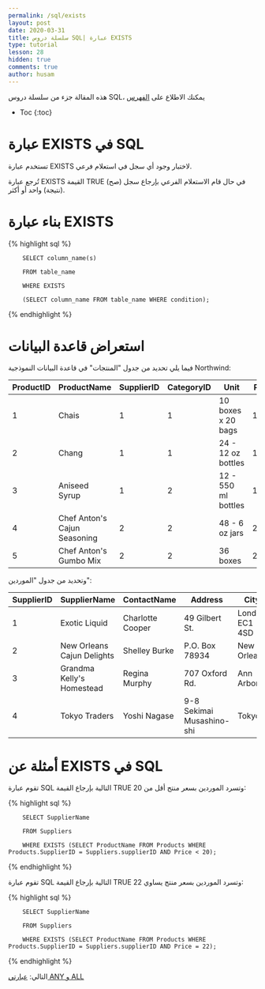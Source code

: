 ```yaml
---
permalink: /sql/exists
layout: post
date: 2020-03-31
title: سلسلة دروس SQL| عبارة EXISTS
type: tutorial
lesson: 28
hidden: true
comments: true
author: husam
---
```


هذه المقالة جزء من سلسلة دروس SQL، يمكنك الاطلاع على [الفهرس](intro)

* Toc
{:toc}

# عبارة EXISTS في SQL

تستخدم عبارة EXISTS لاختبار وجود أي سجل في استعلام فرعي.

تُرجع عبارة EXISTS القيمة TRUE (صح) في حال قام الاستعلام الفرعي بإرجاع سجل (نتيجة) واحد أو أكثر.

# بناء عبارة EXISTS

{% highlight sql %}

		SELECT column_name(s)

		FROM table_name

		WHERE EXISTS

		(SELECT column_name FROM table_name WHERE condition); 

{% endhighlight %}

# استعراض قاعدة البيانات

فيما يلي تحديد من جدول "المنتجات" في  قاعدة البيانات النموذجية Northwind:

| ProductID |	ProductName |	SupplierID |	CategoryID |	Unit |	Price |
| --------- | ------------- | -------------- | ---------- | ---------- | ------- |
| 1 	| Chais |	1 |	1 	| 10 boxes x 20 bags |	18 |
| 2 |	Chang |	1 |	1 |	24 - 12 oz bottles |	19 |
| 3 |	Aniseed Syrup |	1 |	2  |	12 - 550 ml bottles  |	10 |
| 4 |	Chef Anton's Cajun Seasoning |	2  |	2  |	48 - 6 oz jars |	22 |
| 5 |	Chef Anton's Gumbo Mix |	2  |	2  |	36 boxes  |	21.35 |

وتحديد من جدول "الموردين":

| SupplierID |	SupplierName |	ContactName |	Address |	City  | PostalCode  |	Country |
| ---------- | ----------- | ------------- | --------- | --------- | --------- | ------------- |
| 1 |	Exotic Liquid |	Charlotte Cooper  |	49 Gilbert St. |	London 	EC1 4SD  |	UK |
| 2 |	New Orleans Cajun Delights |	Shelley Burke |	P.O. Box 78934 |	New Orleans |	70117 |	USA |
| 3 |	Grandma Kelly's Homestead  |	Regina Murphy |	707 Oxford Rd. |	Ann Arbor  |	48104 |	USA |
| 4 |	Tokyo Traders |	Yoshi Nagase |	9-8 Sekimai Musashino-shi |	Tokyo |	100 |	Japan |

# أمثلة عن EXISTS في SQL

تقوم عبارة SQL التالية بإرجاع القيمة TRUE  وتسرد الموردين بسعر منتج أقل من 20:


{% highlight sql %}

		SELECT SupplierName

		FROM Suppliers

		WHERE EXISTS (SELECT ProductName FROM Products WHERE Products.SupplierID = Suppliers.supplierID AND Price < 20); 

{% endhighlight %}

تقوم عبارة SQL التالية بإرجاع القيمة TRUE وتسرد الموردين بسعر منتج يساوي 22:

{% highlight sql %}

		SELECT SupplierName

		FROM Suppliers

		WHERE EXISTS (SELECT ProductName FROM Products WHERE Products.SupplierID = Suppliers.supplierID AND Price = 22); 

{% endhighlight %}

التالي: [عبارتي ANY و ALL](any-all)
